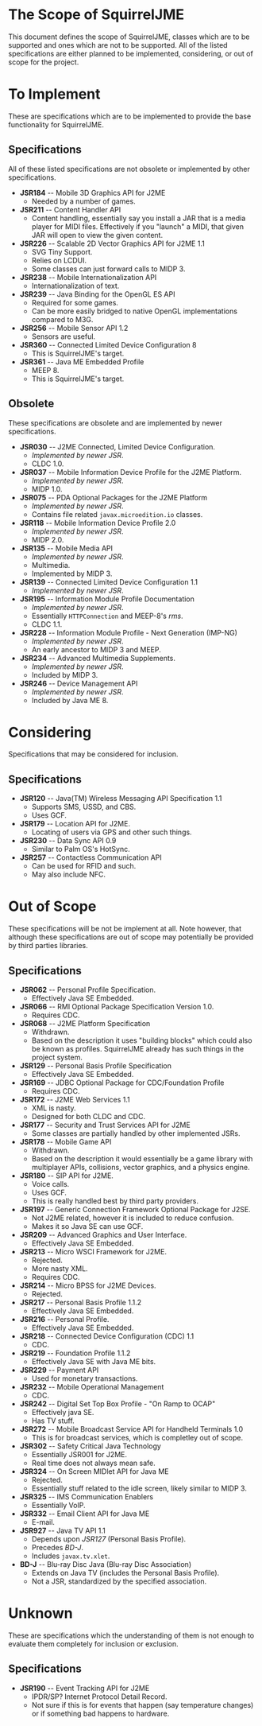 # The Scope of SquirrelJME

This document defines the scope of SquirrelJME, classes which are to be
supported and ones which are not to be supported. All of the listed
specifications are either planned to be implemented, considering, or out
of scope for the project.

# To Implement

These are specifications which are to be implemented to provide the base
functionality for SquirrelJME.

## Specifications

All of these listed specifications are not obsolete or implemented by other
specifications.

 * **JSR184** -- Mobile 3D Graphics API for J2ME
   * Needed by a number of games.
 * **JSR211** -- Content Handler API
   * Content handling, essentially say you install a JAR that is a media
     player for MIDI files. Effectively if you "launch" a MIDI, that given JAR
     will open to view the given content.
 * **JSR226** -- Scalable 2D Vector Graphics API for J2ME 1.1
   * SVG Tiny Support.
   * Relies on LCDUI.
   * Some classes can just forward calls to MIDP 3.
 * **JSR238** -- Mobile Internationalization API
   * Internationalization of text.
 * **JSR239** -- Java Binding for the OpenGL ES API
   * Required for some games.
   * Can be more easily bridged to native OpenGL implementations compared to
     M3G.
 * **JSR256** -- Mobile Sensor API 1.2
   * Sensors are useful.
 * **JSR360** -- Connected Limited Device Configuration 8
   * This is SquirrelJME's target.
 * **JSR361** -- Java ME Embedded Profile
   * MEEP 8.
   * This is SquirrelJME's target.

## Obsolete

These specifications are obsolete and are implemented by newer specifications.

 * **JSR030** -- J2ME Connected, Limited Device Configuration.
   * _Implemented by newer JSR_.
   * CLDC 1.0.
 * **JSR037** -- Mobile Information Device Profile for the J2ME Platform.
   * _Implemented by newer JSR_.
   * MIDP 1.0.
 * **JSR075** -- PDA Optional Packages for the J2ME Platform
   * _Implemented by newer JSR_.
   * Contains file related `javax.microedition.io` classes.
 * **JSR118** -- Mobile Information Device Profile 2.0
   * _Implemented by newer JSR_.
   * MIDP 2.0.
 * **JSR135** -- Mobile Media API
   * _Implemented by newer JSR_.
   * Multimedia.
   * Implemented by MIDP 3.
 * **JSR139** -- Connected Limited Device Configuration 1.1
   * _Implemented by newer JSR_.
 * **JSR195** -- Information Module Profile Documentation
   * _Implemented by newer JSR_.
   * Essentially `HTTPConnection` and MEEP-8's _rms_.
   * CLDC 1.1.
 * **JSR228** -- Information Module Profile - Next Generation (IMP-NG)
   * _Implemented by newer JSR_.
   * An early ancestor to MIDP 3 and MEEP.
 * **JSR234** -- Advanced Multimedia Supplements.
   * _Implemented by newer JSR_.
   * Included by MIDP 3.
 * **JSR246** -- Device Management API
   * _Implemented by newer JSR_.
   * Included by Java ME 8.

# Considering

Specifications that may be considered for inclusion.

## Specifications

 * **JSR120** -- Java(TM) Wireless Messaging API Specification 1.1
   * Supports SMS, USSD, and CBS.
   * Uses GCF.
 * **JSR179** -- Location API for J2ME.
   * Locating of users via GPS and other such things.
 * **JSR230** -- Data Sync API 0.9
   * Similar to Palm OS's HotSync.
 * **JSR257** -- Contactless Communication API
   * Can be used for RFID and such.
   * May also include NFC.

# Out of Scope

These specifications will be not be implement at all. Note however, that
although these specifications are out of scope may potentially be provided by
third parties libraries.

## Specifications

 * **JSR062** -- Personal Profile Specification.
   * Effectively Java SE Embedded.
 * **JSR066** -- RMI Optional Package Specification Version 1.0.
   * Requires CDC.
 * **JSR068** -- J2ME Platform Specification
   * Withdrawn.
   * Based on the description it uses "building blocks" which could also be
     known as profiles. SquirrelJME already has such things in the project
     system.
 * **JSR129** -- Personal Basis Profile Specification
   * Effectively Java SE Embedded.
 * **JSR169** -- JDBC Optional Package for CDC/Foundation Profile
   * Requires CDC.
 * **JSR172** -- J2ME Web Services 1.1
   * XML is nasty.
   * Designed for both CLDC and CDC.
 * **JSR177** -- Security and Trust Services API for J2ME
   * Some classes are partially handled by other implemented JSRs.
 * **JSR178** -- Mobile Game API
   * Withdrawn.
   * Based on the description it would essentially be a game library with
     multiplayer APIs, collisions, vector graphics, and a physics engine.
 * **JSR180** -- SIP API for J2ME.
   * Voice calls.
   * Uses GCF.
   * This is really handled best by third party providers.
 * **JSR197** -- Generic Connection Framework Optional Package for J2SE.
   * Not J2ME related, however it is included to reduce confusion.
   * Makes it so Java SE can use GCF.
 * **JSR209** -- Advanced Graphics and User Interface.
   * Effectively Java SE Embedded.
 * **JSR213** -- Micro WSCI Framework for J2ME.
   * Rejected.
   * More nasty XML.
   * Requires CDC.
 * **JSR214** -- Micro BPSS for J2ME Devices.
   * Rejected.
 * **JSR217** -- Personal Basis Profile 1.1.2
   * Effectively Java SE Embedded.
 * **JSR216** -- Personal Profile.
   * Effectively Java SE Embedded.
 * **JSR218** -- Connected Device Configuration (CDC) 1.1
   * CDC.
 * **JSR219** -- Foundation Profile 1.1.2
   * Effectively Java SE with Java ME bits.
 * **JSR229** -- Payment API
   * Used for monetary transactions.
 * **JSR232** -- Mobile Operational Management
   * CDC.
 * **JSR242** -- Digital Set Top Box Profile - "On Ramp to OCAP"
   * Effectively java SE.
   * Has TV stuff.
 * **JSR272** -- Mobile Broadcast Service API for Handheld Terminals 1.0
   * This is for broadcast services, which is completley out of scope.
 * **JSR302** -- Safety Critical Java Technology
   * Essentially JSR001 for J2ME.
   * Real time does not always mean safe.
 * **JSR324** -- On Screen MIDlet API for Java ME
   * Rejected.
   * Essentially stuff related to the idle screen, likely similar to MIDP 3.
 * **JSR325** -- IMS Communication Enablers
   * Essentially VoIP.
 * **JSR332** -- Email Client API for Java ME
   * E-mail.
 * **JSR927** -- Java TV API 1.1
   * Depends upon _JSR127_ (Personal Basis Profile).
   * Precedes _BD-J_.
   * Includes `javax.tv.xlet`.
 * **BD-J** -- Blu-ray Disc Java (Blu-ray Disc Association)
   * Extends on Java TV (includes the Personal Basis Profile).
   * Not a JSR, standardized by the specified association.

# Unknown

These are specifications which the understanding of them is not enough to
evaluate them completely for inclusion or exclusion.

## Specifications

 * **JSR190** -- Event Tracking API for J2ME
   * IPDR/SP? Internet Protocol Detail Record.
   * Not sure if this is for events that happen (say temperature changes) or
     if something bad happens to hardware.

